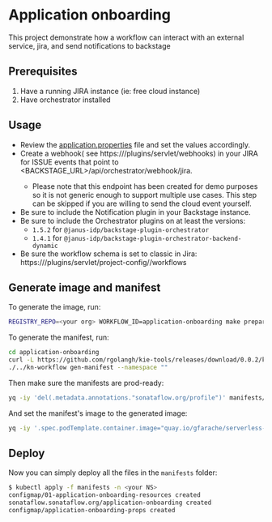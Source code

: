 # Application onboarding
This project demonstrate how a workflow can interact with an external service, jira, and send notifications to backstage

## Prerequisites
1. Have a running JIRA instance (ie: free cloud instance)
2. Have orchestrator installed


## Usage
* Review the [application.properties](src/main/resources/application.properties) file and set the values accordingly.
* Create a webhook( see https://<jira url>/plugins/servlet/webhooks) in your JIRA for ISSUE events that point to <BACKSTAGE_URL>/api/orchestrator/webhook/jira. 
    * Please note that this endpoint has been created for demo purposes so it is not generic enough to support multiple use cases. This step can be skipped if you are willing to send the cloud event yourself.
* Be sure to include the Notification plugin in your Backstage instance.
* Be sure to include the Orchestrator plugins on at least the versions: 
    * `1.5.2` for `@janus-idp/backstage-plugin-orchestrator`
    * `1.4.1` for `@janus-idp/backstage-plugin-orchestrator-backend-dynamic`
* Be sure the workflow schema is set to classic in Jira: https://<jira url>/plugins/servlet/project-config/<project key>/workflows


## Generate image and manifest
To generate the image, run:
```bash
REGISTRY_REPO=<your org> WORKFLOW_ID=application-onboarding make prepare-workdir build-image push-image 
```
To generate the manifest, run:
```bash
cd application-onboarding
curl -L https://github.com/rgolangh/kie-tools/releases/download/0.0.2/kn-workflow-linux-amd64 -o kn-workflow && chmod +x kn-workflow
./../kn-workflow gen-manifest --namespace ""
```

Then make sure the manifests are prod-ready:
```bash
yq -iy 'del(.metadata.annotations."sonataflow.org/profile")' manifests/01-sonataflow*.yaml
```
And set the manifest's image to the generated image:
```bash
yq -iy '.spec.podTemplate.container.image="quay.io/gfarache/serverless-workflow-application-onboarding:latest"' manifests/01-sonataflow*.yaml
```

## Deploy

Now you can simply deploy all the files in the `manifests` folder:
```bash
$ kubectl apply -f manifests -n <your NS>
configmap/01-application-onboarding-resources created
sonataflow.sonataflow.org/application-onboarding created
configmap/application-onboarding-props created
```
